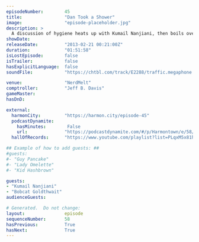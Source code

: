```yaml
---
episodeNumber:        45
title:                "Dan Took a Shower"
image:                "episode-placeholder.jpg"
description: >
  A discussion of hygiene heats up with Kumail Nanjiani, then boils over when Bobcat Goldthwait drops by. In D&D, zombies attack while Quark engages in advanced animal husbandry. This fabulous episode is unedited so we will just warn you of a small gli...
showDate:             
releaseDate:          "2013-02-21 00:21:00Z"
duration:             "01:51:58"
isLostEpisode:        false
isTrailer:            false
hasExplicitLanguage:  false
soundFile:            "https://chtbl.com/track/E2288/traffic.megaphone.fm/STA4031683895.mp3?updated=1554491720"

venue:                "NerdMelt"
comptroller:          "Jeff B. Davis"
gameMaster:           
hasDnD:               

external:
  harmonCity:         "https://harmon.city/episode-45"
  podcastDynamite:
    hasMinutes:        False
    url:              "https://podcastdynamite.com/#/p/Harmontown/e/58/45"
  hallOfRecords:      "https://www.youtube.com/playlist?list=PLqxM5x81hNOacFU_j251WjfRuPtpwAKbV"

## Example of how to add guests: ##
#guests:
#- "Guy Pancake"
#- "Lady Omelette"
#- "Kid Hashbrown"

guests:
- "Kumail Nanjiani"
- "Bobcat Goldthwait"
audienceGuests:

# Generated.  Do not change:
layout:               episode
sequenceNumber:       58
hasPrevious:          True
hasNext:              True
---
```


<!-- The episode description will be rendered here -->
<!-- Add your content below here -->

